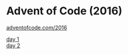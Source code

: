 # Advent of Code (2016)

[adventofcode.com/2016](https://adventofcode.com/2016)

[day 1](day01/README.md)\
[day 2](day02/README.md)